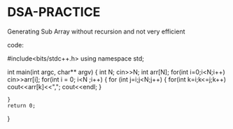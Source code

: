 # DSA-PRACTICE

Generating Sub Array without recursion and not very efficient

code:


#include<bits/stdc++.h>
using namespace std;

int main(int argc, char** argv) {
	int N; 
	cin>>N;
    int arr[N];
	for(int i=0;i<N;i++)
	cin>>arr[i];
	for(int i = 0; i<N ;i++)
	{
		for (int j=i;j<N;j++)
		{
			for(int k=i;k<=j;k++)
			cout<<arr[k]<<",";
		cout<<endl;
		}
		
	}
	return 0;
}
